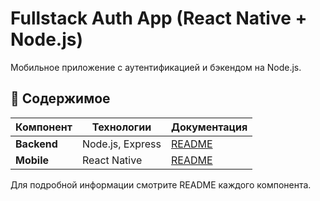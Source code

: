 # Fullstack Auth App (React Native + Node.js)

Мобильное приложение с аутентификацией и бэкендом на Node.js.

## 📌 Содержимое

| Компонент    | Технологии          | Документация                  |
|--------------|---------------------|-------------------------------|
| **Backend**  | Node.js, Express    | [README](./backend/README.md) |
| **Mobile**   | React Native        | [README](./mobile/README.md)  |

Для подробной информации смотрите README каждого компонента.